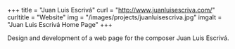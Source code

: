 +++
title = "Juan Luis Escrivá"
curl = "http://www.juanluisescriva.com/"
curltitle = "Website"
img = "/images/projects/juanluisescriva.jpg"
imgalt = "Juan Luis Escrivá Home Page"
+++

Design and development of a web page for the composer Juan Luis Escrivá.
